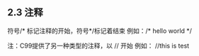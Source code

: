 ## 2.3 注释

符号/* 标记注释的开始，符号*/标记着结束
例如：/* hello world */

注：C99提供了另一种类型的注释，以 // 开始
例如： //this is test

